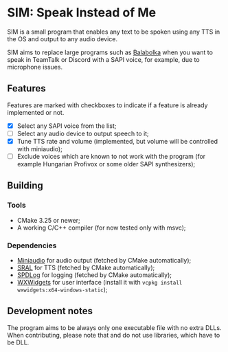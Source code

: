 # SIM: Speak Instead of Me

SIM is a small program that enables any text to be spoken using any TTS in the OS and output to any audio device.

SIM aims to replace large programs such as [Balabolka](https://www.cross-plus-a.com/balabolka.htm) when you want to speak in TeamTalk or Discord with a SAPI voice, for example, due to microphone issues.

## Features

Features are marked with checkboxes to indicate if a feature is already implemented or not.

- [x] Select any SAPI voice from the list;
- [ ] Select any audio device to output speech to it;
- [x] Tune TTS rate and volume (implemented, but volume will be controlled with miniaudio);
- [ ] Exclude voices which are known to not work with the program (for example Hungarian Profivox or some older SAPI synthesizers);

## Building

### Tools

- CMake 3.25 or newer;
- A working C/C++ compiler (for now tested only with msvc);

### Dependencies

- [Miniaudio](https://github.com/mackron/miniaudio) for audio output (fetched by CMake automatically);
- [SRAL](https://github.com/m1maker/sral) for TTS (fetched by CMake automatically);
- [SPDLog](https://github.com/gabime/spdlog) for logging (fetched by CMake automatically);
- [WXWidgets](https://github.com/wxWidgets/wxWidgets) for user interface (install it with `vcpkg install wxwidgets:x64-windows-static`);

## Development notes

The program aims to be always only one executable file with no extra DLLs.
When contributing, please note that and do not use libraries, which have to be DLL.
